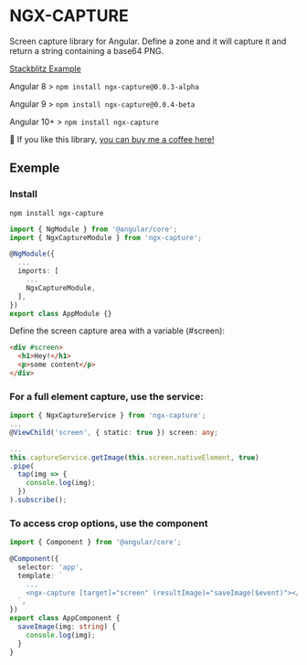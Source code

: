 # NGX-CAPTURE

Screen capture library for Angular.
Define a zone and it will capture it and return a string containing a base64 PNG.

[Stackblitz Example](https://ngx-capture-example-12.stackblitz.io)

Angular 8 > `npm install ngx-capture@0.0.3-alpha`

Angular 9 > `npm install ngx-capture@0.0.4-beta`

Angular 10+ > `npm install ngx-capture`

💪 If you like this library, [you can buy me a coffee here!](https://ko-fi.com/wanchai_coding)

## Exemple

### Install

```
npm install ngx-capture
```

```ts
import { NgModule } from '@angular/core';
import { NgxCaptureModule } from 'ngx-capture';

@NgModule({
  ...
  imports: [
    ...
    NgxCaptureModule,
  ],
})
export class AppModule {}
```

Define the screen capture area with a variable (#screen):

```html
<div #screen>
  <h1>Hey!</h1>
  <p>some content</p>
</div>
```

### For a full element capture, use the service:

```ts
import { NgxCaptureService } from 'ngx-capture';
...
@ViewChild('screen', { static: true }) screen: any;

...
this.captureService.getImage(this.screen.nativeElement, true)
.pipe(
  tap(img => {
    console.log(img);
  })
).subscribe();
```

### To access crop options, use the component

```ts
import { Component } from '@angular/core';

@Component({
  selector: 'app',
  template: `
    ...
    <ngx-capture [target]="screen" (resultImage)="saveImage($event)"></ngx-capture>
  `,
})
export class AppComponent {
  saveImage(img: string) {
    console.log(img);
  }
}
```
